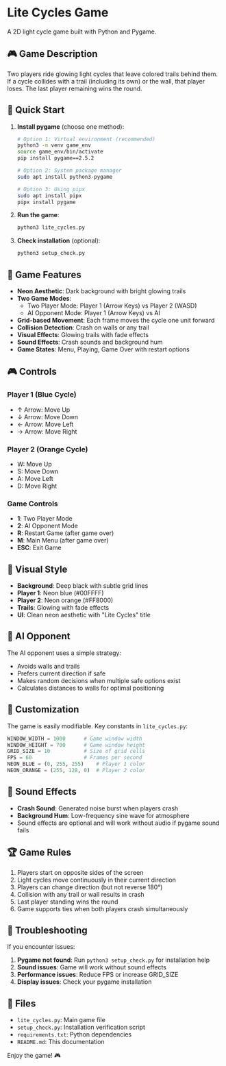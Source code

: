 # Lite Cycles Game

A 2D light cycle game built with Python and Pygame.

## 🎮 Game Description

Two players ride glowing light cycles that leave colored trails behind them. If a cycle collides with a trail (including its own) or the wall, that player loses. The last player remaining wins the round.

## 🚀 Quick Start

1. **Install pygame** (choose one method):
   ```bash
   # Option 1: Virtual environment (recommended)
   python3 -m venv game_env
   source game_env/bin/activate
   pip install pygame==2.5.2
   
   # Option 2: System package manager
   sudo apt install python3-pygame
   
   # Option 3: Using pipx
   sudo apt install pipx
   pipx install pygame
   ```

2. **Run the game**:
   ```bash
   python3 lite_cycles.py
   ```

3. **Check installation** (optional):
   ```bash
   python3 setup_check.py
   ```

## 🎯 Game Features

- **Neon Aesthetic**: Dark background with bright glowing trails
- **Two Game Modes**:
  - Two Player Mode: Player 1 (Arrow Keys) vs Player 2 (WASD)
  - AI Opponent Mode: Player 1 (Arrow Keys) vs AI
- **Grid-based Movement**: Each frame moves the cycle one unit forward
- **Collision Detection**: Crash on walls or any trail
- **Visual Effects**: Glowing trails with fade effects
- **Sound Effects**: Crash sounds and background hum
- **Game States**: Menu, Playing, Game Over with restart options

## 🎮 Controls

### Player 1 (Blue Cycle)
- ↑ Arrow: Move Up
- ↓ Arrow: Move Down  
- ← Arrow: Move Left
- → Arrow: Move Right

### Player 2 (Orange Cycle)
- W: Move Up
- S: Move Down
- A: Move Left
- D: Move Right

### Game Controls
- **1**: Two Player Mode
- **2**: AI Opponent Mode
- **R**: Restart Game (after game over)
- **M**: Main Menu (after game over)
- **ESC**: Exit Game

## 🎨 Visual Style

- **Background**: Deep black with subtle grid lines
- **Player 1**: Neon blue (#00FFFF)
- **Player 2**: Neon orange (#FF8000)
- **Trails**: Glowing with fade effects
- **UI**: Clean neon aesthetic with "Lite Cycles" title

## 🤖 AI Opponent

The AI opponent uses a simple strategy:
- Avoids walls and trails
- Prefers current direction if safe
- Makes random decisions when multiple safe options exist
- Calculates distances to walls for optimal positioning

## 🔧 Customization

The game is easily modifiable. Key constants in `lite_cycles.py`:

```python
WINDOW_WIDTH = 1000      # Game window width
WINDOW_HEIGHT = 700      # Game window height
GRID_SIZE = 10           # Size of grid cells
FPS = 60                 # Frames per second
NEON_BLUE = (0, 255, 255)    # Player 1 color
NEON_ORANGE = (255, 128, 0)  # Player 2 color
```

## 🎵 Sound Effects

- **Crash Sound**: Generated noise burst when players crash
- **Background Hum**: Low-frequency sine wave for atmosphere
- Sound effects are optional and will work without audio if pygame sound fails

## 🏆 Game Rules

1. Players start on opposite sides of the screen
2. Light cycles move continuously in their current direction
3. Players can change direction (but not reverse 180°)
4. Collision with any trail or wall results in crash
5. Last player standing wins the round
6. Game supports ties when both players crash simultaneously

## 🐛 Troubleshooting

If you encounter issues:

1. **Pygame not found**: Run `python3 setup_check.py` for installation help
2. **Sound issues**: Game will work without sound effects
3. **Performance issues**: Reduce FPS or increase GRID_SIZE
4. **Display issues**: Check your pygame installation

## 📁 Files

- `lite_cycles.py`: Main game file
- `setup_check.py`: Installation verification script
- `requirements.txt`: Python dependencies
- `README.md`: This documentation

Enjoy the game! 🎮
